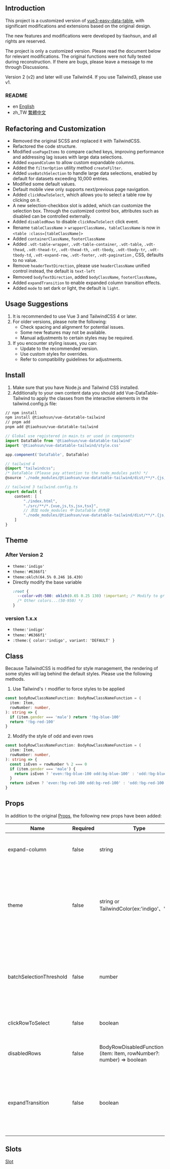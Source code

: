 ## Introduction

This project is a customized version of [vue3-easy-data-table](https://github.com/HC200ok/vue3-easy-data-table), with significant modifications and extensions based on the original design.

The new features and modifications were developed by tiaohsun, and all rights are reserved.

The project is only a customized version. Please read the document below for relevant modifications. The original functions were not fully tested during reconstruction. If there are bugs, please leave a message to me through Discussions.

Version 2 (v2) and later will use Tailwind4. If you use Tailwind3, please use v1.

### README

- en [English](README.md)
- zh_TW [繁體中文](README.zh-TW.md)

## Refactoring and Customization

- Removed the original SCSS and replaced it with TailwindCSS.
- Refactored the code structure.
- Modified `usePageItems` to compare cached keys, improving performance and addressing lag issues with large data selections.
- Added `expandColumn` to allow custom expandable columns.
- Added the `filterOption` utility method `createFilter`.
- Added `useBatchSelection` to handle large data selections, enabled by default for datasets exceeding 10,000 entries.
- Modified some default values.
- Default mobile view only supports next/previous page navigation.
- Added `clickRowToSelect`, which allows you to select a table row by clicking on it.
- A new selection-checkbox slot is added, which can customize the selection box. Through the customized control box, attributes such as disabled can be controlled externally.
- Added `disabledRows` to disable `clickRowToSelect` click event.
- Rename `tableClassName` > `wrapperClassName`，`tableClassName` is now in `<table :class=[tableClassName]>`
- Added `containerClassName`, `footerClassName`
- Added `.vdt-table-wrapper`, `.vdt-table-container`, `.vdt-table`, `.vdt-thead`, `.vdt-thead-tr`, `.vdt-thead-th`, `.vdt-tbody`, `.vdt-tbody-tr`, `.vdt-tbody-td`, `.vdt-expand-row`, `.vdt-footer`, `.vdt-pagination` , CSS, defaults to no value.
- Remove `headerTextDirection`, please use `headerClassName` unified control instead, the default is `text-left`
- Removed `bodyTextDirection`, added `bodyClassName`, `footerClassName`。
- Added `expandTransition` to enable expanded column transition effects.
- Added `mode` to set dark or light, the default is `light`.

## Usage Suggestions

1. It is recommended to use Vue 3 and TailwindCSS 4 or later.
2. For older versions, please note the following:
   - Check spacing and alignment for potential issues.
   - Some new features may not be available.
   - Manual adjustments to certain styles may be required.
3. If you encounter styling issues, you can:
   - Update to the recommended version.
   - Use custom styles for overrides.
   - Refer to compatibility guidelines for adjustments.

## Install

1. Make sure that you have Node.js and Tailwind CSS installed.
2. Additionally to your own content data you should add Vue-DataTable-Tailwind to apply the classes from the interactive elements in the tailwind.config.js file:

```bash
// npm install
npm install @tiaohsun/vue-datatable-tailwind
// pnpm add
pnpm add @tiaohsun/vue-datatable-tailwind
```

```Typescript
// Global use registered in main.ts or used in components
import DataTable from '@tiaohsun/vue-datatable-tailwind'
import '@tiaohsun/vue-datatable-tailwind/style.css'

app.component('DataTable', DataTable)
```

```TypeScript
// tailwind 4
@import "tailwindcss";
/* DataTable (Please pay attention to the node_modules path) */
@source './node_modules/@tiaohsun/vue-datatable-tailwind/dist/**/*.{js,vue}';
```

```TypeScript
// tailwind 3 tailwind.config.ts
export default {
    content: [
        "./index.html",
        "./src/**/*.{vue,js,ts,jsx,tsx}",
        // 添加 node_modules 中 DataTable 的內容
        "./node_modules/@tiaohsun/vue-datatable-tailwind/dist/**/*.{js,vue}"
    ]
}
```

## Theme

### After Version 2

- `theme:'indigo'`
- `theme:'#6366f1'`
- `theme:oklch(64.5% 0.246 16.439)`
- Directly modify the base variable
  ```css
  :root {
    --color-vdt-500: oklch(0.65 0.25 130) !important; /* Modify to green */
    /* Other colors...(50-950) */
  }
  ```

### version 1.x.x

- `theme:'indigo'`
- `theme:'#6366f1'`
- `:theme:{ color:'indigo', variant: 'DEFAULT' }`

## Class

Because TailwindCSS is modified for style management, the rendering of some styles will lag behind the default styles. Please use the following methods.

1. Use Tailwind's `!` modifier to force styles to be applied

```typescript
const bodyRowClassNameFunction: BodyRowClassNameFunction = (
  item: Item,
  rowNumber: number,
): string => {
  if (item.gender === 'male') return '!bg-blue-100'
  return '!bg-red-100'
}
```

2. Modify the style of odd and even rows

```typescript
const bodyRowClassNameFunction: BodyRowClassNameFunction = (
  item: Item,
  rowNumber: number,
): string => {
  const isEven = rowNumber % 2 === 0
  if (item.gender === 'male') {
    return isEven ? 'even:!bg-blue-100 odd:bg-blue-100' : 'odd:!bg-blue-100 even:bg-blue-100'
  }
  return isEven ? 'even:!bg-red-100 odd:bg-red-100' : 'odd:!bg-red-100 even:bg-red-100'
}
```

## Props

In addition to the original [Props](https://hc200ok.github.io/vue3-easy-data-table-doc/props/common-props.html), the following new props have been added:

| **Name**                | **Required** | **Type**                                                              | **Default** | **Description**                                                                                            |
| ----------------------- | ------------ | --------------------------------------------------------------------- | ----------- | ---------------------------------------------------------------------------------------------------------- |
| expand-column           | false        | string                                                                | ‘’          | Specifies which column can be expanded.                                                                    |
| theme                   | false        | string or TailwindColor(ex:'indigo'、'rose')                          | 'indigo'    | Replaces `theme-color`. Accepts HEX values like `#42b883`、oklch(After version 2) or Tailwind color names. |
| batchSelectionThreshold | false        | number                                                                | 10,000      | Enables batch selection for datasets exceeding this threshold, with a loading style.                       |
| clickRowToSelect        | false        | boolean                                                               | false       | Click on the column to select the item or not                                                              |
| disabledRows            | false        | BodyRowDisabledFunction = (item: Item, rowNumber?: number) => boolean | false       | Disable specific rows from being selected                                                                  |
| expandTransition        | false        | boolean                                                               | true        | If an extended column is set, the extended column transition effect is enabled by default.                 |

## Slots

[Slot](./docs/api/slot.md)
